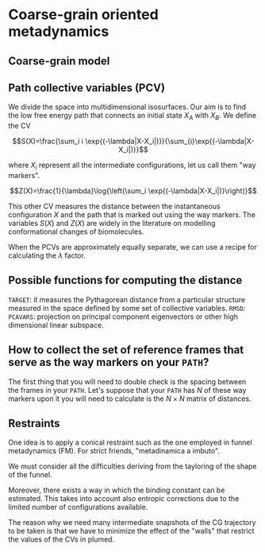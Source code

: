 
# Coarse-grain oriented metadynamics 




## Coarse-grain model 


## Path collective variables (PCV)
We divide the space into multidimensional isosurfaces. Our aim is to find the low free energy path that connects an initial state $X_A$ with $X_B$. We define the CV

$$S(X)=\frac{\sum_i i \exp{(-\lambda|X-X_i|)}}{\sum_{i}\exp{(-\lambda|X-X_i|)}}$$

where $X_i$ represent all the intermediate configurations, let us call them "way markers". 

$$Z(X)=\frac{1}{\lambda}\log{\left(\sum_i \exp{(-\lambda|X-X_i|)}\right)}$$

This other CV measures the distance between the instantaneous configuration $X$ and the path that is marked out using the way markers. The variables $S(X)$ and $Z(X)$ are widely in the literature on modelling conformational changes of biomolecules.

When the PCVs are approximately equally separate, we can use a recipe for calculating the $\lambda$ factor. 


## Possible functions for computing the distance
`TARGET`: it measures the Pythagorean distance from a particular structure measured in the space defined by some set of collective variables. 
`RMSD`: 
`PCAVARS`: projection on principal component eigenvectors or other high dimensional linear subspace. 



## How to collect the set of reference frames that serve as the way markers on your `PATH`?
The first thing that you will need to double check is the spacing between the frames in your `PATH`. Let's suppose that your `PATH` has $N$ of these way markers upon it you will need to calculate is the $N \times N$ matrix of distances.



## Restraints 

One idea is to apply a conical restraint such as the one employed in funnel metadynamics (FM). For strict friends, "metadinamica a imbuto".  

We must consider all the difficulties deriving from the tayloring of the shape of the funnel. 

Moreover, there exists a way in which the binding constant can be estimated. This takes into account also entropic corrections due to the limited number of configurations available. 

The reason why we need many intermediate snapshots of the CG trajectory to be taken is that we have to minimize the effect of the "walls" that restrict the values of the CVs in plumed. 
